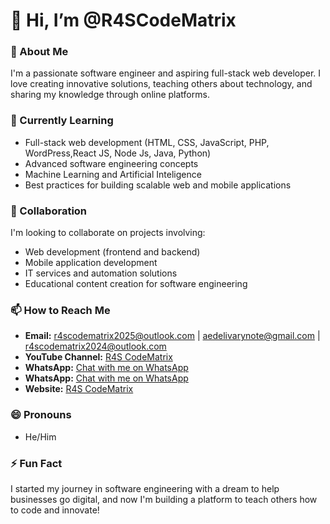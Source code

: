 # 👋 Hi, I’m @R4SCodeMatrix

### 👀 About Me  
I'm a passionate software engineer and aspiring full-stack web developer. I love creating innovative solutions, teaching others about technology, and sharing my knowledge through online platforms.  

### 🌱 Currently Learning  
- Full-stack web development (HTML, CSS, JavaScript, PHP, WordPress,React JS, Node Js, Java, Python)  
- Advanced software engineering concepts
- Machine Learning and Artificial Inteligence
- Best practices for building scalable web and mobile applications  

### 💞️ Collaboration  
I'm looking to collaborate on projects involving:  
- Web development (frontend and backend)  
- Mobile application development  
- IT services and automation solutions  
- Educational content creation for software engineering  


### 📫 How to Reach Me  
- **Email:** r4scodematrix2025@outlook.com	| aedelivarynote@gmail.com  |  r4scodematrix2024@outlook.com
- **YouTube Channel:** [R4S CodeMatrix](https://www.youtube.com/@R4SCodeMatrix)
- **WhatsApp:** [Chat with me on WhatsApp](https://wa.me/+94754680407)
- **WhatsApp:** [Chat with me on WhatsApp](https://wa.me/+94750479790)
- **Website:** [R4S CodeMatrix](https://r4scodematrix.web.lk/)


### 😄 Pronouns  
- He/Him  

### ⚡ Fun Fact  
I started my journey in software engineering with a dream to help businesses go digital, and now I'm building a platform to teach others how to code and innovate!  





